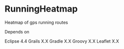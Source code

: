 RunningHeatmap
==============

Heatmap of gps running routes

Depends on 

Eclipse 4.4
Grails X.X
Gradle X.X
Groovy X.X
Leaflet X.X
